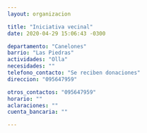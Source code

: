 ```yaml
---
layout: organizacion

title: "Iniciativa vecinal"
date: 2020-04-29 15:06:43 -0300

departamento: "Canelones"
barrio: "Las Piedras"
actividades: "Olla"
necesidades: ""
telefono_contacto: "Se reciben donaciones"
direccion: "095647959"

otros_contactos: "095647959"
horario: ""
aclaraciones: ""
cuenta_bancaria: ""

---
```

